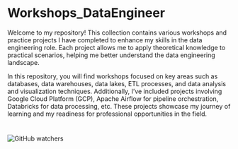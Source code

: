 # Workshops_DataEngineer
Welcome to my repository! This collection contains various workshops and practice projects I have completed to enhance my skills in the data engineering role. Each project allows me to apply theoretical knowledge to practical scenarios, helping me better understand the data engineering landscape.

In this repository, you will find workshops focused on key areas such as databases, data warehouses, data lakes, ETL processes, and data analysis and visualization techniques. Additionally, I’ve included projects involving Google Cloud Platform (GCP), Apache Airflow for pipeline orchestration, Databricks for data processing, etc. These projects showcase my journey of learning and my readiness for professional opportunities in the field.
#
<img alt="GitHub watchers" src="https://img.shields.io/github/watchers/WindGabrielx/Workshops_DataEngineer">
